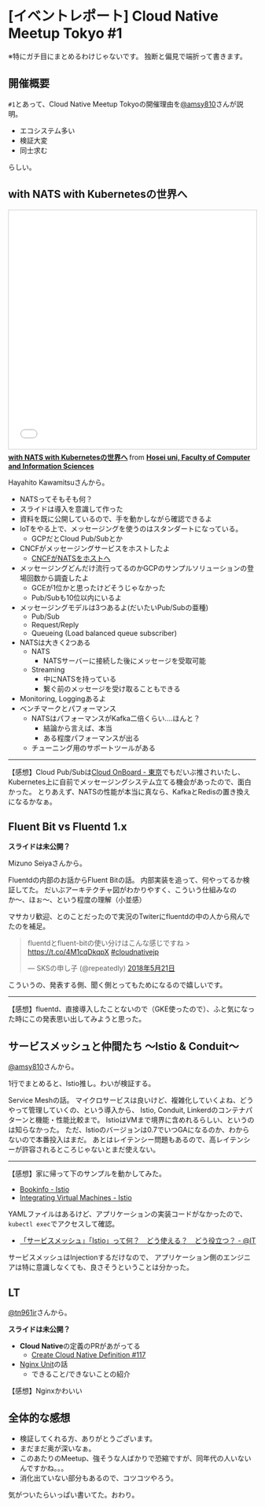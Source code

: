 # [イベントレポート] Cloud Native Meetup Tokyo #1

※特にガチ目にまとめるわけじゃないです。
独断と偏見で端折って書きます。

## 開催概要

`#1`とあって、Cloud Native Meetup Tokyoの開催理由を[@amsy810](https://twitter.com/amsy810)さんが説明。

* エコシステム多い
* 検証大変
* 同士求む

らしい。

## with NATS with Kubernetesの世界へ

<iframe src="//www.slideshare.net/slideshow/embed_code/key/8H2FNvFZYEcmKJ" width="595" height="485" frameborder="0" marginwidth="0" marginheight="0" scrolling="no" style="border:1px solid #CCC; border-width:1px; margin-bottom:5px; max-width: 100%;" allowfullscreen> </iframe> <div style="margin-bottom:5px"> <strong> <a href="//www.slideshare.net/hayahitokawamitsu/with-nats-with-kubernetes" title="with NATS with Kubernetesの世界へ" target="_blank">with NATS with Kubernetesの世界へ</a> </strong> from <strong><a href="https://www.slideshare.net/hayahitokawamitsu" target="_blank">Hosei uni, Faculty of Computer and Information Sciences</a></strong> </div>

Hayahito Kawamitsuさんから。

* NATSってそもそも何？
* スライドは導入を意識して作った
* 資料を既に公開しているので、手を動かしながら確認できるよ
* IoTをやる上で、メッセージングを使うのはスタンダートになっている。
    * GCPだとCloud Pub/Subとか
* CNCFがメッセージングサービスをホストしたよ
    * [CNCFがNATSをホストへ](https://www.linuxfoundation.jp/blog/cncf-to-host-nats/)
* メッセージングどんだけ流行ってるのかGCPのサンプルソリューションの登場回数から調査したよ
    * GCEが1位かと思ったけどそうじゃなかった
    * Pub/Subも10位以内にいるよ
* メッセージングモデルは3つあるよ(だいたいPub/Subの亜種)
    * Pub/Sub
    * Request/Reply
    * Queueing (Load balanced queue subscriber)
* NATSは大きく2つある
    * NATS
        * NATSサーバーに接続した後にメッセージを受取可能
    * Streaming
        * 中にNATSを持っている
        * 繋ぐ前のメッセージを受け取ることもできる
* Monitoring, Loggingあるよ
* ベンチマークとパフォーマンス
    * NATSはパフォーマンスがKafka二倍くらい....ほんと？
        * 結論から言えば、本当
        * ある程度パフォーマンスが出る
    * チューニング用のサポートツールがある

---

【感想】Cloud Pub/Subは[Cloud OnBoard - 東京](https://cloudplatformonline.com/2018-onboard-jp-tokyo.html)でもだいぶ推されいたし、Kubernetes上に自前でメッセージングシステム立てる機会があったので、面白かった。
とりあえず、NATSの性能が本当に真なら、KafkaとRedisの置き換えになるかなぁ。

## Fluent Bit vs Fluentd 1.x

**スライドは未公開？**

Mizuno Seiyaさんから。

Fluentdの内部のお話からFluent Bitの話。
内部実装を追って、何やってるか検証してた。
だいぶアーキテクチャ図がわかりやすく、こういう仕組みなのか〜、ほぉ〜、という程度の理解（小並感）

マサカリ歓迎、とのことだったので実況のTwiterにfluentdの中の人から飛んでたのを補足。

<blockquote class="twitter-tweet" data-lang="ja"><p lang="ja" dir="ltr">fluentdとfluent-bitの使い分けはこんな感じですね &gt; <a href="https://t.co/4M1cqDkqpX">https://t.co/4M1cqDkqpX</a> <a href="https://twitter.com/hashtag/cloudnativejp?src=hash&amp;ref_src=twsrc%5Etfw">#cloudnativejp</a></p>&mdash; SKSの申し子 (@repeatedly) <a href="https://twitter.com/repeatedly/status/998519530669277185?ref_src=twsrc%5Etfw">2018年5月21日</a></blockquote>
<script async src="https://platform.twitter.com/widgets.js" charset="utf-8"></script>

こういうの、発表する側、聞く側とってもためになるので嬉しいです。

---

【感想】fluentd、直接導入したことないので（GKE使ったので）、ふと気になった時にこの発表思い出してみようと思った。


## サービスメッシュと仲間たち 〜Istio & Conduit〜

<script async class="speakerdeck-embed" data-id="d49488e5b2064e0486f96071ad6882fc" data-ratio="1.77777777777778" src="//speakerdeck.com/assets/embed.js"></script>

[@amsy810](https://twitter.com/amsy810)さんから。

1行でまとめると、Istio推し。わいが検証する。

Service Meshの話。
マイクロサービスは良いけど、複雑化していくよね、どうやって管理していくの、という導入から、
Istio, Conduit, Linkerdのコンテナパターンと機能・性能比較まで。
IstioはVMまで境界に含めれるらしい、というのは知らなかった。
ただ、Istioのバージョンは0.7でいつGAになるのか、わからないので本番投入はまだ。
あとはレイテンシー問題もあるので、高レイテンシーが許容されるところじゃないとまだ使えない。

---

【感想】家に帰って下のサンプルを動かしてみた。

- [Bookinfo - Istio](https://istio.io/docs/guides/bookinfo.html)
- [Integrating Virtual Machines - Istio](https://istio.io/docs/guides/integrating-vms.html)

YAMLファイルはあるけど、アプリケーションの実装コードがなかったので、`kubectl exec`でアクセスして確認。

- [「サービスメッシュ」「Istio」って何？　どう使える？　どう役立つ？ - @IT](http://www.atmarkit.co.jp/ait/articles/1802/09/news015.html)

サービスメッシュはInjectionするだけなので、
アプリケーション側のエンジニアは特に意識しなくても、良さそうということは分かった。


## LT

[@tn961ir](https://twitter.com/tn961ir)さんから。

**スライドは未公開？**

- **Cloud Native**の定義のPRがあがってる
    - [Create Cloud Native Definition #117](https://github.com/cncf/toc/pull/117)
- [Nginx Unit](https://www.nginx.com/products/nginx-unit/)の話
    - できること/できないことの紹介

【感想】Nginxかわいい

## 全体的な感想

* 検証してくれる方、ありがとうございます。
* まだまだ奥が深いなぁ。
* このあたりのMeetup、強そうな人ばかりで恐縮ですが、同年代の人いないんですかね。。。
* 消化出ていない部分もあるので、コツコツやろう。

気がついたらいっぱい書いてた。おわり。

